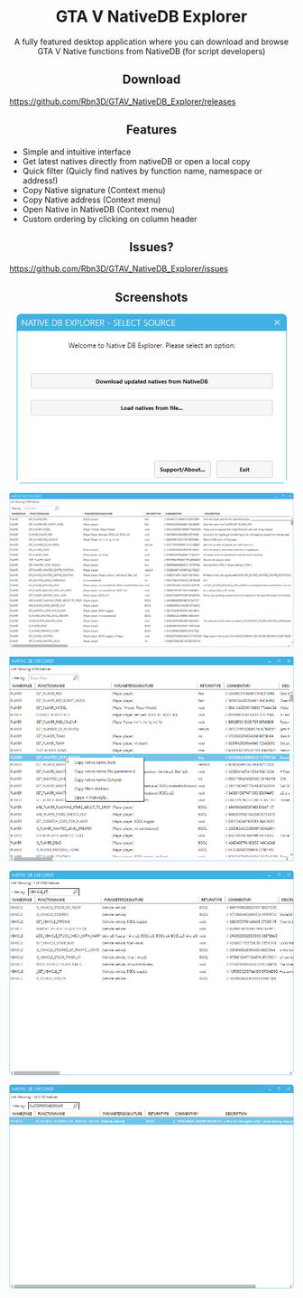 <div align="center">
  <h1>GTA V NativeDB Explorer</h1>
  <p>
    A fully featured desktop application where you can download and browse GTA V Native functions from NativeDB (for script developers) 
  </p>
</div>

<h2 align="center">Download</h2>

https://github.com/Rbn3D/GTAV_NativeDB_Explorer/releases

<h2 align="center">Features</h2>

- Simple and intuitive interface
- Get latest natives directly from nativeDB or open a local copy
- Quick filter (Quicly find natives by function name, namespace or address!)
- Copy Native signature (Context menu)
- Copy Native address (Context menu)
- Open Native in NativeDB (Context menu)
- Custom ordering by clicking on column header

<h2 align="center">Issues?</h2>

https://github.com/Rbn3D/GTAV_NativeDB_Explorer/issues

<h2 align="center">Screenshots</h2>

<div align="center">

![maindemowindow01](./screens/splash.png)

![maindemowindow04](./screens/main-window.png)

![maindemowindow02](./screens/main-window-context.png)

![maindemowindow03](./screens/main-window-search.png)

![maindemowindow03](./screens/main-window-search-address.png)

</div>
